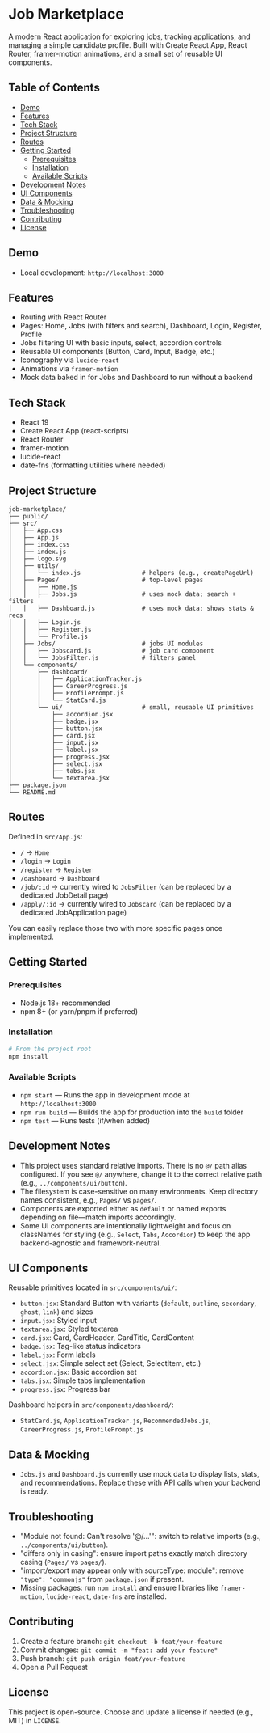 # Job Marketplace

A modern React application for exploring jobs, tracking applications, and managing a simple candidate profile. Built with Create React App, React Router, framer-motion animations, and a small set of reusable UI components.

## Table of Contents
- [Demo](#demo)
- [Features](#features)
- [Tech Stack](#tech-stack)
- [Project Structure](#project-structure)
- [Routes](#routes)
- [Getting Started](#getting-started)
  - [Prerequisites](#prerequisites)
  - [Installation](#installation)
  - [Available Scripts](#available-scripts)
- [Development Notes](#development-notes)
- [UI Components](#ui-components)
- [Data & Mocking](#data--mocking)
- [Troubleshooting](#troubleshooting)
- [Contributing](#contributing)
- [License](#license)

## Demo
- Local development: `http://localhost:3000`

## Features
- Routing with React Router
- Pages: Home, Jobs (with filters and search), Dashboard, Login, Register, Profile
- Jobs filtering UI with basic inputs, select, accordion controls
- Reusable UI components (Button, Card, Input, Badge, etc.)
- Iconography via `lucide-react`
- Animations via `framer-motion`
- Mock data baked in for Jobs and Dashboard to run without a backend

## Tech Stack
- React 19
- Create React App (react-scripts)
- React Router
- framer-motion
- lucide-react
- date-fns (formatting utilities where needed)

## Project Structure
```
job-marketplace/
├── public/
├── src/
│   ├── App.css
│   ├── App.js
│   ├── index.css
│   ├── index.js
│   ├── logo.svg
│   ├── utils/
│   │   └── index.js                 # helpers (e.g., createPageUrl)
│   ├── Pages/                       # top-level pages
│   │   ├── Home.js
│   │   ├── Jobs.js                  # uses mock data; search + filters
│   │   ├── Dashboard.js             # uses mock data; shows stats & recs
│   │   ├── Login.js
│   │   ├── Register.js
│   │   └── Profile.js
│   ├── Jobs/                        # jobs UI modules
│   │   ├── Jobscard.js              # job card component
│   │   └── JobsFilter.js            # filters panel
│   └── components/
│       ├── dashboard/
│       │   ├── ApplicationTracker.js
│       │   ├── CareerProgress.js
│       │   ├── ProfilePrompt.js
│       │   └── StatCard.js
│       └── ui/                      # small, reusable UI primitives
│           ├── accordion.jsx
│           ├── badge.jsx
│           ├── button.jsx
│           ├── card.jsx
│           ├── input.jsx
│           ├── label.jsx
│           ├── progress.jsx
│           ├── select.jsx
│           ├── tabs.jsx
│           └── textarea.jsx
├── package.json
└── README.md
```

## Routes
Defined in `src/App.js`:
- `/` → `Home`
- `/login` → `Login`
- `/register` → `Register`
- `/dashboard` → `Dashboard`
- `/job/:id` → currently wired to `JobsFilter` (can be replaced by a dedicated JobDetail page)
- `/apply/:id` → currently wired to `Jobscard` (can be replaced by a dedicated JobApplication page)

You can easily replace those two with more specific pages once implemented.

## Getting Started

### Prerequisites
- Node.js 18+ recommended
- npm 8+ (or yarn/pnpm if preferred)

### Installation
```bash
# From the project root
npm install
```

### Available Scripts
- `npm start` — Runs the app in development mode at `http://localhost:3000`
- `npm run build` — Builds the app for production into the `build` folder
- `npm test` — Runs tests (if/when added)

## Development Notes
- This project uses standard relative imports. There is no `@/` path alias configured. If you see `@/` anywhere, change it to the correct relative path (e.g., `../components/ui/button`).
- The filesystem is case-sensitive on many environments. Keep directory names consistent, e.g., `Pages/` vs `pages/`.
- Components are exported either as `default` or named exports depending on file—match imports accordingly.
- Some UI components are intentionally lightweight and focus on classNames for styling (e.g., `Select`, `Tabs`, `Accordion`) to keep the app backend-agnostic and framework-neutral.

## UI Components
Reusable primitives located in `src/components/ui/`:
- `button.jsx`: Standard Button with variants (`default`, `outline`, `secondary`, `ghost`, `link`) and sizes
- `input.jsx`: Styled input
- `textarea.jsx`: Styled textarea
- `card.jsx`: Card, CardHeader, CardTitle, CardContent
- `badge.jsx`: Tag-like status indicators
- `label.jsx`: Form labels
- `select.jsx`: Simple select set (Select, SelectItem, etc.)
- `accordion.jsx`: Basic accordion set
- `tabs.jsx`: Simple tabs implementation
- `progress.jsx`: Progress bar

Dashboard helpers in `src/components/dashboard/`:
- `StatCard.js`, `ApplicationTracker.js`, `RecommendedJobs.js`, `CareerProgress.js`, `ProfilePrompt.js`

## Data & Mocking
- `Jobs.js` and `Dashboard.js` currently use mock data to display lists, stats, and recommendations. Replace these with API calls when your backend is ready.

## Troubleshooting
- "Module not found: Can't resolve '@/…'": switch to relative imports (e.g., `../components/ui/button`).
- "differs only in casing": ensure import paths exactly match directory casing (`Pages/` vs `pages/`).
- "import/export may appear only with sourceType: module": remove `"type": "commonjs"` from `package.json` if present.
- Missing packages: run `npm install` and ensure libraries like `framer-motion`, `lucide-react`, `date-fns` are installed.

## Contributing
1. Create a feature branch: `git checkout -b feat/your-feature`
2. Commit changes: `git commit -m "feat: add your feature"`
3. Push branch: `git push origin feat/your-feature`
4. Open a Pull Request

## License
This project is open-source. Choose and update a license if needed (e.g., MIT) in `LICENSE`.
